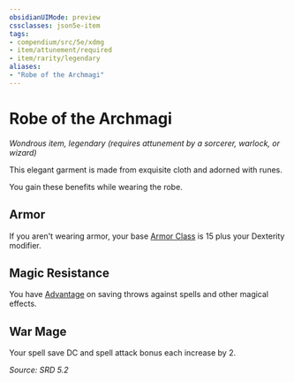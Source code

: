 ```yaml
---
obsidianUIMode: preview
cssclasses: json5e-item
tags:
- compendium/src/5e/xdmg
- item/attunement/required
- item/rarity/legendary
aliases: 
- "Robe of the Archmagi"
---
```

# Robe of the Archmagi
*Wondrous item, legendary (requires attunement by a sorcerer, warlock, or wizard)*  


This elegant garment is made from exquisite cloth and adorned with runes.

You gain these benefits while wearing the robe.

## Armor

If you aren't wearing armor, your base [Armor Class](rules/variant-rules/armor-class-xphb.md) is 15 plus your Dexterity modifier.

## Magic Resistance

You have [Advantage](rules/variant-rules/advantage-xphb.md) on saving throws against spells and other magical effects.

## War Mage

Your spell save DC and spell attack bonus each increase by 2.

*Source: SRD 5.2*